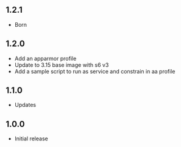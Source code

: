 <!-- https://developers.home-assistant.io/docs/add-ons/presentation#keeping-a-changelog -->
## 1.2.1

- Born

## 1.2.0

- Add an apparmor profile
- Update to 3.15 base image with s6 v3
- Add a sample script to run as service and constrain in aa profile

## 1.1.0

- Updates

## 1.0.0

- Initial release
